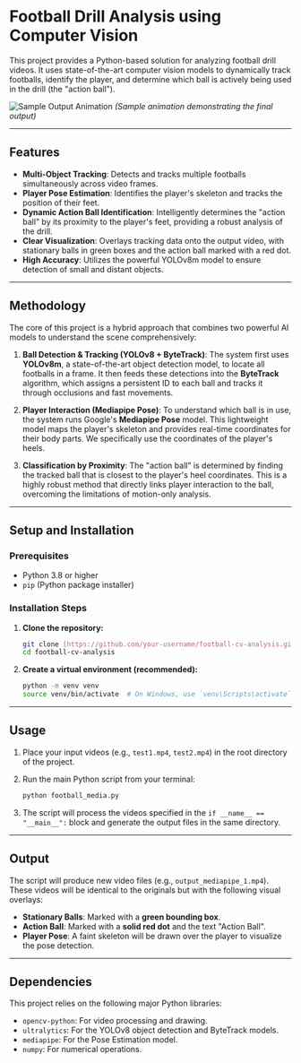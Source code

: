 # Football Drill Analysis using Computer Vision

This project provides a Python-based solution for analyzing football drill videos. It uses state-of-the-art computer vision models to dynamically track footballs, identify the player, and determine which ball is actively being used in the drill (the "action ball").

![Sample Output Animation](https://i.imgur.com/aBcDeFg.gif)
*(Sample animation demonstrating the final output)*

---

## Features

- **Multi-Object Tracking**: Detects and tracks multiple footballs simultaneously across video frames.
- **Player Pose Estimation**: Identifies the player's skeleton and tracks the position of their feet.
- **Dynamic Action Ball Identification**: Intelligently determines the "action ball" by its proximity to the player's feet, providing a robust analysis of the drill.
- **Clear Visualization**: Overlays tracking data onto the output video, with stationary balls in green boxes and the action ball marked with a red dot.
- **High Accuracy**: Utilizes the powerful YOLOv8m model to ensure detection of small and distant objects.

---

## Methodology

The core of this project is a hybrid approach that combines two powerful AI models to understand the scene comprehensively:

1.  **Ball Detection & Tracking (YOLOv8 + ByteTrack)**: The system first uses **YOLOv8m**, a state-of-the-art object detection model, to locate all footballs in a frame. It then feeds these detections into the **ByteTrack** algorithm, which assigns a persistent ID to each ball and tracks it through occlusions and fast movements.

2.  **Player Interaction (Mediapipe Pose)**: To understand which ball is in use, the system runs Google's **Mediapipe Pose** model. This lightweight model maps the player's skeleton and provides real-time coordinates for their body parts. We specifically use the coordinates of the player's heels.

3.  **Classification by Proximity**: The "action ball" is determined by finding the tracked ball that is closest to the player's heel coordinates. This is a highly robust method that directly links player interaction to the ball, overcoming the limitations of motion-only analysis.

---

## Setup and Installation

### Prerequisites

- Python 3.8 or higher
- `pip` (Python package installer)

### Installation Steps

1.  **Clone the repository:**
    ```bash
    git clone [https://github.com/your-username/football-cv-analysis.git](https://github.com/your-username/football-cv-analysis.git)
    cd football-cv-analysis
    ```

2.  **Create a virtual environment (recommended):**
    ```bash
    python -m venv venv
    source venv/bin/activate  # On Windows, use `venv\Scripts\activate`
    ```


---

## Usage

1.  Place your input videos (e.g., `test1.mp4`, `test2.mp4`) in the root directory of the project.

2.  Run the main Python script from your terminal:
    ```bash
    python football_media.py
    ```

3.  The script will process the videos specified in the `if __name__ == "__main__":` block and generate the output files in the same directory.

---

## Output

The script will produce new video files (e.g., `output_mediapipe_1.mp4`). These videos will be identical to the originals but with the following visual overlays:

-   **Stationary Balls**: Marked with a **green bounding box**.
-   **Action Ball**: Marked with a **solid red dot** and the text "Action Ball".
-   **Player Pose**: A faint skeleton will be drawn over the player to visualize the pose detection.

---

## Dependencies

This project relies on the following major Python libraries:

-   `opencv-python`: For video processing and drawing.
-   `ultralytics`: For the YOLOv8 object detection and ByteTrack models.
-   `mediapipe`: For the Pose Estimation model.
-   `numpy`: For numerical operations.


